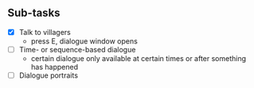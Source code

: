 ## Sub-tasks
- [x] Talk to villagers 
	- press E, dialogue window opens
- [ ] Time- or sequence-based dialogue
	- certain dialogue only available at certain times or after something has happened
- [ ] Dialogue portraits